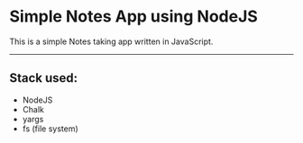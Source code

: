 # Simple Notes App using NodeJS

This is a simple Notes taking app written in JavaScript.

---

## Stack used:

- NodeJS
- Chalk
- yargs
- fs (file system)

